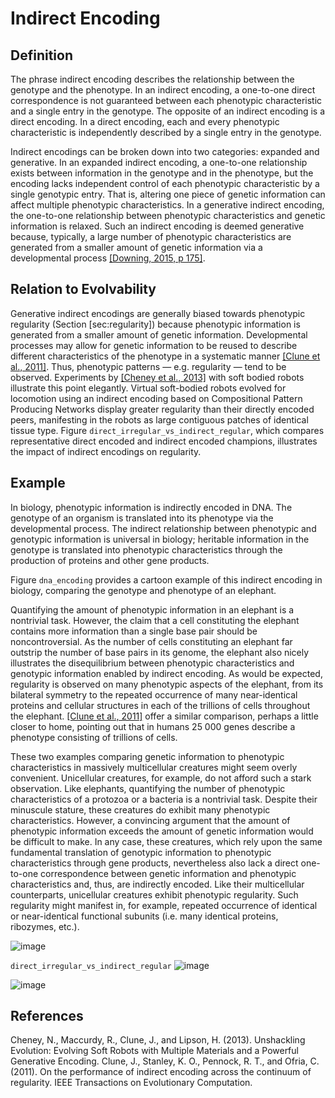 Indirect Encoding
=================

Definition
----------

The phrase indirect encoding describes the relationship between the genotype and the phenotype.
In an indirect encoding, a one-to-one direct correspondence is not guaranteed between each phenotypic characteristic and a single entry in the genotype.
The opposite of an indirect encoding is a direct encoding.
In a direct encoding, each and every phenotypic characteristic is independently described by a single entry in the genotype.

Indirect encodings can be broken down into two categories: expanded and generative.
In an expanded indirect encoding, a one-to-one relationship exists between information in the genotype and in the phenotype, but the encoding lacks independent control of each phenotypic characteristic by a single genotypic entry.
That is, altering one piece of genetic information can affect multiple phenotypic characteristics.
In a generative indirect encoding, the one-to-one relationship between phenotypic characteristics and genetic information is relaxed.
Such an indirect encoding is deemed generative because, typically, a large number of phenotypic characteristics are generated from a smaller amount of genetic information via a developmental process [[Downing, 2015, p 175]](#Downing2015IntelligenceSystems).

Relation to Evolvability
------------------------

Generative indirect encodings are generally biased towards phenotypic regularity (Section \[sec:regularity\]) because phenotypic information is generated from a smaller amount of genetic information.
Developmental processes may allow for genetic information to be reused to describe different characteristics of the phenotype in a systematic manner [[Clune et al., 2011]](#Clune2011OnRegularity).
Thus, phenotypic patterns — e.g.
regularity — tend to be observed.
Experiments by [[Cheney et al., 2013]](#Cheney2013UnshacklingEncoding) with soft bodied robots illustrate this point elegantly.
Virtual soft-bodied robots evolved for locomotion using an indirect encoding based on Compositional Pattern Producing Networks display greater regularity than their directly encoded peers, manifesting in the robots as large contiguous patches of identical tissue type.
Figure `direct_irregular_vs_indirect_regular`, which compares representative direct encoded and indirect encoded champions, illustrates the impact of indirect encodings on regularity.

Example
-------

In biology, phenotypic information is indirectly encoded in DNA.
The genotype of an organism is translated into its phenotype via the developmental process.
The indirect relationship between phenotypic and genotypic information is universal in biology; heritable information in the genotype is translated into phenotypic characteristics through the production of proteins and other gene products.

Figure `dna_encoding` provides a cartoon example of this indirect encoding in biology, comparing the genotype and phenotype of an elephant.

Quantifying the amount of phenotypic information in an elephant is a nontrivial task.
However, the claim that a cell constituting the elephant contains more information than a single base pair should be noncontroversial.
As the number of cells constituting an elephant far outstrip the number of base pairs in its genome, the elephant also nicely illustrates the disequilibrium between phenotypic characteristics and genotypic information enabled by indirect encoding.
As would be expected, regularity is observed on many phenotypic aspects of the elephant, from its bilateral symmetry to the repeated occurrence of many near-identical proteins and cellular structures in each of the trillions of cells throughout the elephant.
[[Clune et al., 2011]](#Clune2011OnRegularity) offer a similar comparison, perhaps a little closer to home, pointing out that in humans 25 000 genes describe a phenotype consisting of trillions of cells.

These two examples comparing genetic information to phenotypic characteristics in massively multicellular creatures might seem overly convenient.
Unicellular creatures, for example, do not afford such a stark observation.
Like elephants, quantifying the number of phenotypic characteristics of a protozoa or a bacteria is a nontrivial task.
Despite their minuscule stature, these creatures do exhibit many phenotypic characteristics.
However, a convincing argument that the amount of phenotypic information exceeds the amount of genetic information would be difficult to make.
In any case, these creatures, which rely upon the same fundamental translation of genotypic information to phenotypic characteristics through gene products, nevertheless also lack a direct one-to-one correspondence between genetic information and phenotypic characteristics and, thus, are indirectly encoded.
Like their multicellular counterparts, unicellular creatures exhibit phenotypic regularity.
Such regularity might manifest in, for example, repeated occurrence of identical or near-identical functional subunits (i.e.
many identical proteins, ribozymes, etc.).

![image](http://devosoft.org/wp-content/uploads/2017/08/dna_encoding.png)

`direct_irregular_vs_indirect_regular`
![image](http://devosoft.org/wp-content/uploads/2017/08/direct_encoding.png)

![image](http://devosoft.org/wp-content/uploads/2017/08/cppn-neat_encoded.png)

References
----------

<a name="Cheney2013UnshacklingEncoding">
Cheney, N., Maccurdy, R., Clune, J., and Lipson, H. (2013). Unshackling Evolution:
Evolving Soft Robots with Multiple Materials and a Powerful Generative Encoding.
</a>

<a name="Clune2011OnRegularity">
Clune, J., Stanley, K. O., Pennock, R. T., and Ofria, C. (2011). On the performance of
indirect encoding across the continuum of regularity. IEEE Transactions on Evolutionary Computation.
</a>

